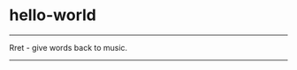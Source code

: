 # hello-world

********************************
Rret - give words back to music.
********************************
